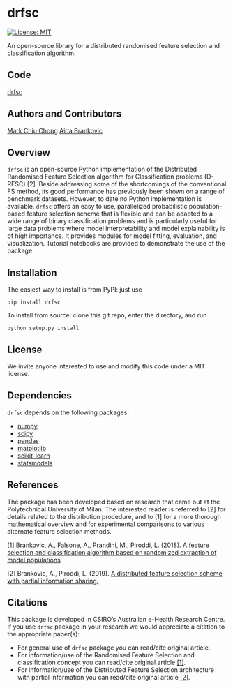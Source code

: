 # drfsc

[![License: MIT](https://img.shields.io/badge/License-MIT-yellow.svg)](https://opensource.org/licenses/MIT)
<!-- [![PyPI version](add here)(url)] -->

An open-source library for a distributed randomised feature selection and classification algorithm.

## Code

[drfsc](https://github.com/markcc309/drfsc)

## Authors and Contributors

[Mark Chiu Chong](https://github.com/markcc309)
[Aida Brankovic](https://github.com/aibrank)

## Overview

`drfsc` is an open-source Python implementation of the Distributed Randomised Feature Selection algorithm for Classification problems (D-RFSC) [2]. Beside addressing some of the shortcomings of the conventional FS method, its good performance has previously been shown on a range of benchmark datasets. However, to date no Python implementation is available. `drfsc` offers an easy to use, parallelized probabilistic population-based feature selection scheme that is flexible and can be adapted to a wide range of binary classification problems and is particularly useful for large data problems where model interpretability and model explainability is of high importance. It provides modules for model fitting, evaluation, and visualization. Tutorial notebooks are provided to demonstrate the use of the package.

## Installation

The easiest way to install is from PyPI: just use

`pip install drfsc`

To install from source: clone this git repo, enter the directory, and run

`python setup.py install`

## License

We invite anyone interested to use and modify this code under a MIT license.

## Dependencies

`drfsc` depends on the following packages:

- [numpy](https://numpy.org/)
- [scipy](https://www.scipy.org/)
- [pandas](https://pandas.pydata.org/)
- [matplotlib](https://matplotlib.org/)
- [scikit-learn](https://scikit-learn.org/stable/)
- [statsmodels](https://www.statsmodels.org/stable/index.html)

## References

The package has been developed based on research that came out at the Polytechnical University of Milan. The interested reader is referred to [2] for details related to the distribution procedure, and to [1] for a more thorough mathematical overview and for experimental comparisons to various alternate feature selection methods.

[1] Brankovic, A., Falsone, A., Prandini, M., Piroddi, L. (2018). [A feature selection and classification algorithm based on randomized extraction of model populations](https://doi.org/10.1109/tcyb.2017.2682418)

[2] Brankovic, A., Piroddi, L. (2019). [A distributed feature selection scheme with partial information sharing.](https://doi.org/10.1007/s10994-019-05809-y.)

## Citations

This package is developed in CSIRO’s Australian e-Health Research Centre. If you use `drfsc` package in your research we would appreciate a citation to the appropriate paper(s):

- For general use of `drfsc` package you can read/cite original article.
- For information/use of the Randomised Feature Selection and classification concept you can read/cite original article [[1]](https://doi.org/10.1109/tcyb.2017.2682418).
- For information/use of the Distributed Feature Selection architecture with partial information you can read/cite original article [[2]](https://doi.org/10.1007/s10994-019-05809-y).
  